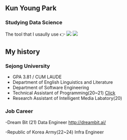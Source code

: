 ## Kun Young Park

### Studying Data Science

The tool that I usaully use 👉 <img src="https://img.shields.io/badge/Python-3776AB?style=for-the-badge&logo=python&logoColor=white" /> <img src="https://img.shields.io/badge/Docker-2496ED?style=flat-square&logo=Docker&logoColor=white"/>

## My history

### Sejong University 
- GPA 3.81 / CUM LAUDE
- Department of English Linguistics and Literature
- Department of Software Engineering
- Technical Assistant of Programming(20~21)
  [Click](https://blog.naver.com/ceroopark/222414688135 "네이버 블로그")
- Research Assistant of Intelligent Media Labatory(20)
 
### Job Career
-Dream Bit (21)
Data Engineer
http://dreambit.ai/

-Republic of Korea Army(22~24)
Infra Engineer


<!--
### Colleuge Project
- JDBC Project - I contributed Graph part. 
- Alogorithm Prjoect


### Analysis of Public Open Data(21) 
- Seoul Metro Hourly usage Statistics Report  (21)
  [Click](https://github.com/ceroopark/Open-Data-Project/tree/main/subway "Git")


### Others
- interview 
  [Click](https://www.youtube.com/watch?v=SGhIEBgn_8M "Youtube")


![Github Stats](https://github-readme-stats.vercel.app/api?username=ceroopark&show_icons=true)
[![Top Langs](https://github-readme-stats.vercel.app/api/top-langs/?username=ceroopark)](https://github.com/anuraghazra/github-readme-stats)


-->


<!--
**aboutkunyoung/aboutkunyoung** is a ✨ _special_ ✨ repository because its `README.md` (this file) appears on your GitHub profile.

Here are some ideas to get you started:

- 🔭 I’m currently working on ...
- 🌱 I’m currently learning ...
- 👯 I’m looking to collaborate on ...
- 🤔 I’m looking for help with ...
- 💬 Ask me about ...
- 📫 How to reach me: ...
- 😄 Pronouns: ...
- ⚡ Fun fact: ...
-->
